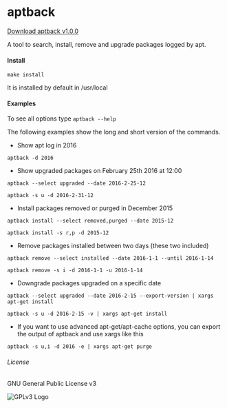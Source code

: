 # aptback

[Download aptback v1.0.0](https://github.com/carles-garcia)

A tool to search, install, remove and upgrade packages logged by apt.


#### Install

`make install`

It is installed by default in /usr/local

#### Examples

To see all options type `aptback --help`

The following examples show the long and short version of the commands.

* Show apt log in 2016

`aptback -d 2016`

* Show upgraded packages on February 25th 2016 at 12:00

`aptback --select upgraded --date 2016-2-25-12`

`aptback -s u -d 2016-2-31-12`

* Install packages removed or purged in December 2015

`aptback install --select removed,purged --date 2015-12`

`aptback install -s r,p -d 2015-12`

* Remove packages installed between two days (these two included)

`aptback remove --select installed --date 2016-1-1 --until 2016-1-14`

`aptback remove -s i -d 2016-1-1 -u 2016-1-14`

* Downgrade packages upgraded on a specific date

`aptback --select upgraded --date 2016-2-15 --export-version | xargs apt-get install`

`aptback -s u -d 2016-2-15 -v | xargs apt-get install`

* If you want to use advanced apt-get/apt-cache options, you can export the output of aptback and use xargs like this

`aptback -s u,i -d 2016 -e | xargs apt-get purge`


###### License

GNU General Public License v3

![GPLv3 Logo](http://www.gnu.org/graphics/gplv3-127x51.png "GPLv3 Logo")